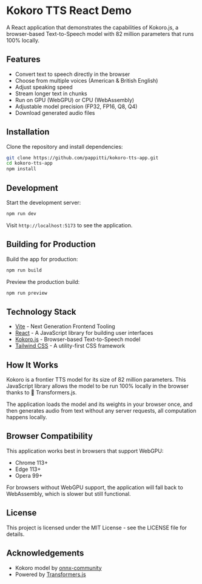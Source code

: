 # Kokoro TTS React Demo

A React application that demonstrates the capabilities of Kokoro.js, a browser-based Text-to-Speech model with 82 million parameters that runs 100% locally.

## Features

- Convert text to speech directly in the browser
- Choose from multiple voices (American & British English)
- Adjust speaking speed
- Stream longer text in chunks
- Run on GPU (WebGPU) or CPU (WebAssembly)
- Adjustable model precision (FP32, FP16, Q8, Q4)
- Download generated audio files

## Installation

Clone the repository and install dependencies:

```bash
git clone https://github.com/pappitti/kokoro-tts-app.git
cd kokoro-tts-app
npm install
```

## Development

Start the development server:

```bash
npm run dev
```

Visit `http://localhost:5173` to see the application.

## Building for Production

Build the app for production:

```bash
npm run build
```

Preview the production build:

```bash
npm run preview
```

## Technology Stack

- [Vite](https://vitejs.dev/) - Next Generation Frontend Tooling
- [React](https://reactjs.org/) - A JavaScript library for building user interfaces
- [Kokoro.js](https://npmjs.com/package/kokoro-js) - Browser-based Text-to-Speech model
- [Tailwind CSS](https://tailwindcss.com/) - A utility-first CSS framework

## How It Works

Kokoro is a frontier TTS model for its size of 82 million parameters. This JavaScript library allows the model to be run 100% locally in the browser thanks to 🤗 Transformers.js.

The application loads the model and its weights in your browser once, and then generates audio from text without any server requests, all computation happens locally.

## Browser Compatibility

This application works best in browsers that support WebGPU:
- Chrome 113+
- Edge 113+
- Opera 99+

For browsers without WebGPU support, the application will fall back to WebAssembly, which is slower but still functional.

## License

This project is licensed under the MIT License - see the LICENSE file for details.

## Acknowledgements

- Kokoro model by [onnx-community](https://huggingface.co/onnx-community/Kokoro-82M-v1.0-ONNX)
- Powered by [Transformers.js](https://huggingface.co/docs/transformers.js)